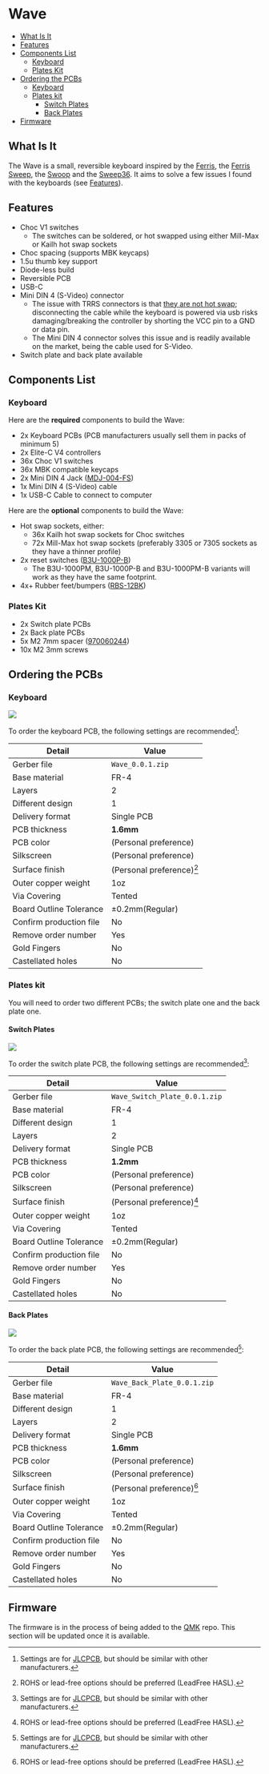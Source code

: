 # Wave <!-- omit from toc -->

- [What Is It](#what-is-it)
- [Features](#features)
- [Components List](#components-list)
    - [Keyboard](#keyboard)
    - [Plates Kit](#plates-kit)
- [Ordering the PCBs](#ordering-the-pcbs)
    - [Keyboard](#keyboard-1)
    - [Plates kit](#plates-kit-1)
        - [Switch Plates](#switch-plates)
        - [Back Plates](#back-plates)
- [Firmware](#firmware)

## What Is It

The Wave is a small, reversible keyboard inspired by the [Ferris](https://github.com/pierrechevalier83/ferris), the [Ferris Sweep](https://github.com/davidphilipbarr/Sweep), the [Swoop](https://github.com/jimmerricks/swoop) and the [Sweep36](https://github.com/sadekbaroudi/sweep36). It aims to solve a few issues I found with the keyboards (see [Features](#features)).

<!-- Insert image of built keyboard -->
<!-- ![](resources/images/built_wave.png) -->

## Features

-   Choc V1 switches
    -   The switches can be soldered, or hot swapped using either Mill-Max or Kailh hot swap sockets
-   Choc spacing (supports MBK keycaps)
-   1.5u thumb key support
-   Diode-less build
-   Reversible PCB
-   USB-C
-   Mini DIN 4 (S-Video) connector
    -   The issue with TRRS connectors is that [they are not hot swap](https://docs.qmk.fm/#/feature_split_keyboard?id=considerations); disconnecting the cable while the keyboard is powered via usb risks damaging/breaking the controller by shorting the VCC pin to a GND or data pin.
    -   The Mini DIN 4 connector solves this issue and is readily available on the market, being the cable used for S-Video.
-   Switch plate and back plate available

## Components List

### Keyboard

Here are the **required** components to build the Wave:

-   2x Keyboard PCBs (PCB manufacturers usually sell them in packs of minimum 5)
-   2x Elite-C V4 controllers
-   36x Choc V1 switches
-   36x MBK compatible keycaps
-   2x Mini DIN 4 Jack ([MDJ-004-FS](https://www.digikey.ca/en/products/detail/adam-tech/MDJ-004-FS/9832525))
-   1x Mini DIN 4 (S-Video) cable
-   1x USB-C Cable to connect to computer

Here are the **optional** components to build the Wave:

-   Hot swap sockets, either:
    -   36x Kailh hot swap sockets for Choc switches
    -   72x Mill-Max hot swap sockets (preferably 3305 or 7305 sockets as they have a thinner profile)
-   2x reset switches ([B3U-1000P-B](https://www.digikey.ca/en/products/detail/omron-electronics-inc-emc-div/B3U-1000P-B/1811777))
    -   The B3U-1000PM, B3U-1000P-B and B3U-1000PM-B variants will work as they have the same footprint.
-   4x+ Rubber feet/bumpers ([RBS-12BK](https://www.digikey.ca/en/products/detail/essentra-components/RBS-12BK/3814603))

### Plates Kit

-   2x Switch plate PCBs
-   2x Back plate PCBs
-   5x M2 7mm spacer ([970060244](https://www.digikey.ca/en/products/detail/w%C3%BCrth-elektronik/970060244/9488532))
-   10x M2 3mm screws

## Ordering the PCBs

### Keyboard

![](resources/images/wave_pcb_rounded.png)

To order the keyboard PCB, the following settings are recommended[^1]:

| Detail                  | Value                     |
| ----------------------- | ------------------------- |
| Gerber file             | `Wave_0.0.1.zip`          |
| Base material           | FR-4                      |
| Layers                  | 2                         |
| Different design        | 1                         |
| Delivery format         | Single PCB                |
| PCB thickness           | **1.6mm**                 |
| PCB color               | (Personal preference)     |
| Silkscreen              | (Personal preference)     |
| Surface finish          | (Personal preference)[^2] |
| Outer copper weight     | 1oz                       |
| Via Covering            | Tented                    |
| Board Outline Tolerance | ±0.2mm(Regular)           |
| Confirm production file | No                        |
| Remove order number     | Yes                       |
| Gold Fingers            | No                        |
| Castellated holes       | No                        |

### Plates kit

You will need to order two different PCBs; the switch plate one and the back plate one.

#### Switch Plates

![](resources/images/switch_plate_pcb.png)

To order the switch plate PCB, the following settings are recommended[^1]:

| Detail                  | Value                         |
| ----------------------- | ----------------------------- |
| Gerber file             | `Wave_Switch_Plate_0.0.1.zip` |
| Base material           | FR-4                          |
| Different design        | 1                             |
| Layers                  | 2                             |
| Delivery format         | Single PCB                    |
| PCB thickness           | **1.2mm**                     |
| PCB color               | (Personal preference)         |
| Silkscreen              | (Personal preference)         |
| Surface finish          | (Personal preference)[^2]     |
| Outer copper weight     | 1oz                           |
| Via Covering            | Tented                        |
| Board Outline Tolerance | ±0.2mm(Regular)               |
| Confirm production file | No                            |
| Remove order number     | Yes                           |
| Gold Fingers            | No                            |
| Castellated holes       | No                            |

#### Back Plates

![](resources/images/back_plate_pcb.png)

To order the back plate PCB, the following settings are recommended[^1]:

| Detail                  | Value                       |
| ----------------------- | --------------------------- |
| Gerber file             | `Wave_Back_Plate_0.0.1.zip` |
| Base material           | FR-4                        |
| Different design        | 1                           |
| Layers                  | 2                           |
| Delivery format         | Single PCB                  |
| PCB thickness           | **1.6mm**                   |
| PCB color               | (Personal preference)       |
| Silkscreen              | (Personal preference)       |
| Surface finish          | (Personal preference)[^2]   |
| Outer copper weight     | 1oz                         |
| Via Covering            | Tented                      |
| Board Outline Tolerance | ±0.2mm(Regular)             |
| Confirm production file | No                          |
| Remove order number     | Yes                         |
| Gold Fingers            | No                          |
| Castellated holes       | No                          |

## Firmware

The firmware is in the process of being added to the [QMK](https://github.com/qmk/qmk_firmware/tree/master) repo. This section will be updated once it is available.

<!-- The firmware can be found [as part of QMK](https://github.com/qmk/qmk_firmware/tree/master/keyboards/etiennecollin/wave). -->

[^1]: Settings are for [JLCPCB](https://jlcpcb.com/), but should be similar with other manufacturers.
[^2]: ROHS or lead-free options should be preferred (LeadFree HASL).
